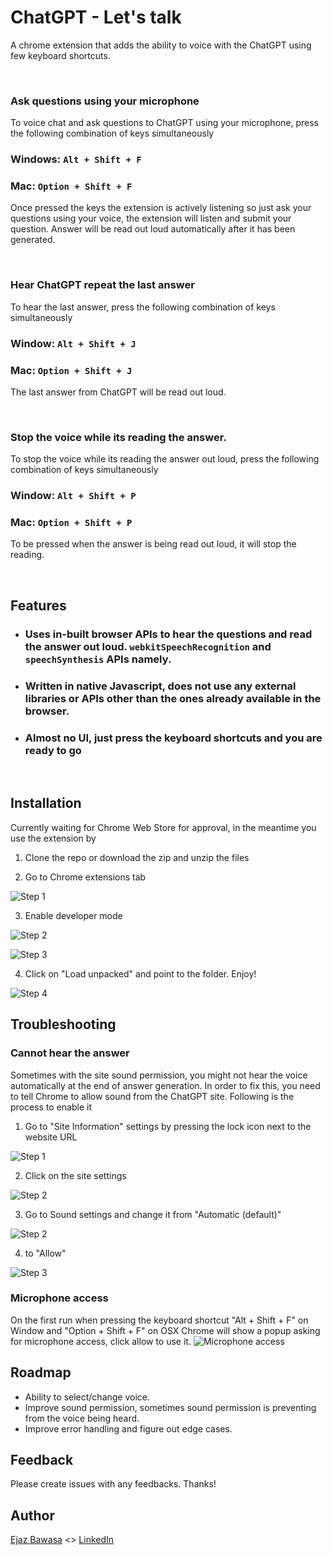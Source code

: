 
# ChatGPT - Let's talk

A chrome extension  that adds the ability to voice with the ChatGPT using few keyboard shortcuts.

&nbsp;
&nbsp;

### Ask questions using your microphone
To voice chat and ask questions to ChatGPT using your microphone, press the following combination of keys simultaneously

### **Windows**: `Alt + Shift + F`

### **Mac**: `Option + Shift + F`

Once pressed the keys the extension is actively listening so just ask your questions using your voice, the extension will listen and submit your question. Answer will be read out loud automatically after it has been generated.

&nbsp;
&nbsp;


### Hear ChatGPT repeat the last answer
To hear the last answer, press the following combination of keys simultaneously

### **Window**: `Alt + Shift + J`

### **Mac**: `Option + Shift + J`


The last answer from ChatGPT will be read out loud.

&nbsp;
&nbsp;

### Stop the voice while its reading the answer.
To stop the voice while its reading the answer out loud, press the following combination of keys simultaneously

### **Window**: `Alt + Shift + P`

### **Mac**: `Option + Shift + P`


To be pressed when the answer is being read out loud, it will stop the reading.

&nbsp;
&nbsp;


## Features
- ### Uses in-built browser APIs to hear the questions and read the answer out loud. `webkitSpeechRecognition` and `speechSynthesis` APIs namely.
- ### Written in native Javascript, does not use any external libraries or APIs other than the ones already available in the browser.
- ### Almost no UI, just press the keyboard shortcuts and you are ready to go

&nbsp;
&nbsp;

## Installation
Currently waiting for Chrome Web Store for approval, in the meantime you use the extension by
1. Clone the repo or download the zip and unzip the files

2. Go to Chrome extensions tab

![Step 1](/images/install-1.png)

3. Enable developer mode

![Step 2](/images/install-2.png)

![Step 3](/images/install-4.png)

4. Click on "Load unpacked" and point to the folder. Enjoy!

![Step 4](/images/install-5.png)


## Troubleshooting
### Cannot hear the answer
Sometimes with the site sound permission, you might not hear the voice automatically at the end of answer generation. In order to fix this, you need to tell Chrome to allow sound from the ChatGPT site. Following is the process to enable it

1. Go to "Site Information" settings by pressing the lock icon next to the website URL

![Step 1](/images/0.png)

2. Click on the site settings

![Step 2](/images/1.png)

3. Go to Sound settings and change it from "Automatic (default)" 

![Step 2](/images/2.png)

4. to "Allow"

![Step 3](/images//3.png)

### Microphone access

On the first run when pressing the keyboard shortcut "Alt + Shift + F" on Window and "Option + Shift + F" on OSX Chrome will show a popup asking for microphone access, click allow to use it.
![Microphone access](/images/install-mic-access.png)



## Roadmap

- Ability to select/change voice.
- Improve sound permission, sometimes sound permission is preventing from the voice being heard.
- Improve error handling and figure out edge cases.

## Feedback
Please create issues with any feedbacks. Thanks!

## Author
[Ejaz Bawasa](https://zaje.me/) <> [LinkedIn](https://www.linkedin.com/in/ejazbawasa/)

